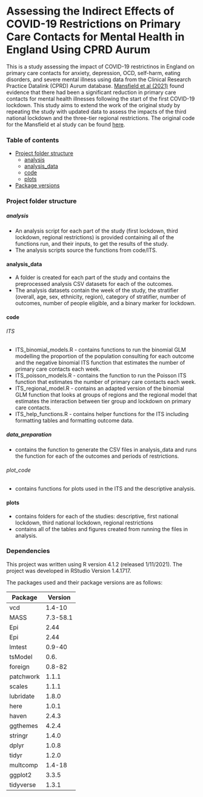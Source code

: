 # Assessing the Indirect Effects of COVID-19 Restrictions on Primary Care Contacts for Mental Health in England Using CPRD Aurum

This is a study assessing the impact of COVID-19 restrictinos in England on primary care contacts for anxiety, depression, OCD, self-harm, eating disorders, and severe mental illness using data from the Clinical Research Practice Datalink (CPRD) Aurum database. [Mansfield et al (2021)](https://www.thelancet.com/journals/landig/article/PIIS2589-7500(21)00017-0/fulltext) found evidence that there had been a significant reduction in primary care contacts for mental health illnesses following the start of the first COVID-19 lockdown. This study aims to extend the work of the original study by repeating the study with updated data to assess the impacts of the third national lockdown and the three-tier regional restrictions. The original code for the Mansfield et al study can be found [here](https://github.com/johntaz/COVID-Collateral).

### Table of contents
- [Project folder structure](#project-folder-structure)
  + [analysis](#analysis)
  + [analysis_data](#analysis_data)
  + [code](#code)
  + [plots](#plots)
- [Package versions](#packages)

### Project folder structure
##### analysis

- An analysis script for each part of the study (first lockdown, third lockdown, regional restrictions) is provided containing all of the functions run, and their inputs, to get the results of the study. 
- The analysis scripts source the functions from code/ITS.

#### analysis_data

- A folder is created for each part of the study and contains the preprocessed analysis CSV datasets for each of the outcomes.
- The analysis datasets contain the week of the study, the stratifier (overall, age, sex, ethnicity, region), category of stratifier, number of outcomes, number of people eligible, and a binary marker for lockdown.

#### code

###### ITS

- ITS_binomial_models.R - contains functions to run the binomial GLM modelling the proportion of the population consulting for each outcome and the negative binomial ITS function that estimates the number of primary care contacts each week.
- ITS_poisson_models.R - contains the function to run the Poisson ITS function that estimates the number of primary care contacts each week.
- ITS_regional_model.R - contains an adapted version of the binomial GLM function that looks at groups of regions and the regional model that estimates the interaction between tier group and lockdown on primary care contacts.
- ITS_help_functions.R - contains helper functions for the ITS including formatting tables and formatting outcome data.

##### data_preparation

- contains the function to generate the CSV files in analysis_data and runs the function for each of the outcomes and periods of restrictions.

###### plot_code

- contains functions for plots used in the ITS and the descriptive analysis.

#### plots

- contains folders for each of the studies: descriptive, first national lockdown, third national lockdown, regional restrictions
- contains all of the tables and figures created from running the files in analysis.

### Dependencies

This project was written using R version 4.1.2 (released 1/11/2021). The project was developed in RStudio Version 1.4.1717.

The packages used and their package versions are as follows:

| Package  | Version  |
|----------|----------|
| vcd      | 1.4-10   |
| MASS     | 7.3-58.1 |
| Epi      | 2.44     |
| Epi      | 2.44     |
| lmtest   | 0.9-40   |
| tsModel  | 0.6.     |
| foreign  | 0.8-82   |
| patchwork| 1.1.1    |
| scales   | 1.1.1    |
| lubridate| 1.8.0    |
| here     | 1.0.1    |
| haven    | 2.4.3    |
| ggthemes | 4.2.4    |
| stringr  | 1.4.0    |
| dplyr    | 1.0.8    |
| tidyr    | 1.2.0    |
| multcomp | 1.4-18   |
| ggplot2  | 3.3.5    |
| tidyverse| 1.3.1    |

